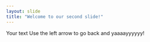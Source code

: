 ```yaml
---
layout: slide
title: "Welcome to our second slide!"
---
```

Your text
Use the left arrow to go back and yaaaayyyyyy!
